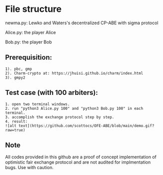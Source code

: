 # File structure
newma.py: Lewko and Waters's decentralized CP-ABE with sigma protocol

Alice.py: the player Alice

Bob.py: the player Bob


## Prerequisition:
    1). pbc, gmp
    2). Charm-crypto at: https://jhuisi.github.io/charm/index.html
    3). gmpy2
    

## Test case (with 100 arbiters):
	1. open two terminal windows.
    2. run "python3 Alice.py 100" and "python3 Bob.py 100" in each terminal.
    3. accomplish the exchange protocol step by step.
    4. result:
    ![alt text](https://github.com/scottocs/OFE-ABE/blob/main/demo.gif?raw=true)

## Note
All codes provided in this github are a proof of concept implementation of optimistic fair exchange protocol and are not audited for implmentation bugs. Use with caution.
